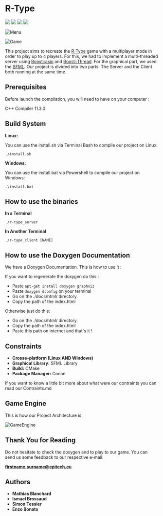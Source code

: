 # R-Type
<a href="https://img.shields.io/badge/MADE%20WITH-C%2B%2B-ff69b4" alt="C++">
        <img src="https://img.shields.io/badge/MADE%20WITH-C%2B%2B-ff69b4" /></a>
<a href="https://img.shields.io/badge/MADE%20WITH-SFML-brightgreen" alt="SFML">
        <img src="https://img.shields.io/badge/MADE%20WITH-SFML-brightgreen" /></a>
<a href="https://img.shields.io/badge/MADE%20WITH-CONAN-blueviolet" alt="Conan">
        <img src="https://img.shields.io/badge/MADE%20WITH-CONAN-blueviolet" /></a>
<a href="https://img.shields.io/badge/MADE%20WITH-CMAKE-red" alt="Cmake">
        <img src="https://img.shields.io/badge/MADE%20WITH-CMAKE-red" /></a>


![Menu](https://github.com/EpitechPromo2025/B-CPP-500-NAN-5-1-rtype-ismael.brossaud/blob/master/assets/screenshots/menu.png)

![Game](https://github.com/EpitechPromo2025/B-CPP-500-NAN-5-1-rtype-ismael.brossaud/blob/master/assets/screenshots/game.png)

This project aims to recreate the [R-Type](https://fr.wikipedia.org/wiki/R-Type) game with a multiplayer mode in order to play up to 4 players. For this, we had to implement a multi-threaded server using [Boost::asio](https://www.boost.org/doc/libs/1_75_0/doc/html/boost_asio.html) and [Boost::Thread](https://www.boost.org/doc/libs/1_64_0/doc/html/thread.html). For the graphical part, we used the [SFML](https://www.sfml-dev.org/).
Our project is divided into two parts: The Server and the Client both running at the same time.

## Prerequisites

Before launch the compilation, you will need to have on your computer :

C++ Compiler 11.3.0

## Build System

**Linux:**

You can use the install.sh via Terminal Bash to compile our project on Linux:

```
./install.sh
```

**Windows:**

You can use the install.bat via Powershell to compile our project on Windows:

```
.\install.bat
```

## How to use the binaries

**In a Terminal**

```
./r-type_server
```

**In Another Terminal**

```
./r-type_client [NAME]
```

## How to use the Doxygen Documentation

We have a Doxygen Documentation. This is how to use it :

If you want to regenerate the doxygen do this :
- Paste ```apt-get install doxygen graphviz```
- Paste ```doxygen dconfig``` on your terminal
- Go on the ./docs/html/ directory.
- Copy the path of the index.html

Otherwise just do this:

- Go on the ./docs/html/ directory.
- Copy the path of the index.html
- Paste this path on internet and that's it !

## Constraints

* **Crosse-platform (Linux AND Windows)**
* **Graphical Library:**
SFML Library
* **Build:**
CMake
* **Package Manager:**
Conan

If you want to know a little bit more about what were our contraints you can read our Contraints.md

## Game Engine

This is how our Project Architecture is:

![GameEngine](https://github.com/EpitechPromo2025/B-CPP-500-NAN-5-1-rtype-ismael.brossaud/blob/master/assets/screenshots/game_engine.png)

## Thank You for Reading

Do not hesitate to check the doxygen and to play to our game.
You can send us some feedback to our respective e-mail:

**firstname.surname@epitech.eu**

## Authors

* **Mathias Blanchard**
* **Ismael Brossaud**
* **Simon Tessier**
* **Enzo Bonato**